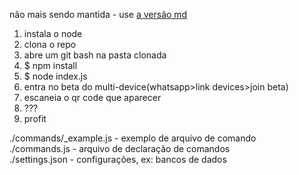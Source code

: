 não mais sendo mantida - use <a href="https://github.com/rodbf/whatsapp-bot-md">a versão md</a>

1. instala o node
2. clona o repo
3. abre um git bash na pasta clonada
4. $ npm install
5. $ node index.js
6. entra no beta do multi-device(whatsapp>link devices>join beta)
7. escaneia o qr code que aparecer
8. ???
9. profit

./commands/\_example.js - exemplo de arquivo de comando  
./commands.js - arquivo de declaração de comandos  
./settings.json - configurações, ex: bancos de dados  